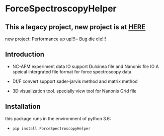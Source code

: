 ForceSpectroscopyHelper
===================================


This a legacy project, new project is at [HERE](https://github.com/DIAOZHUO/SPMUtil)
------
new project: Performance up up!!!~ Bug die die!!!


Introduction
-------

- NC-AFM experiment data IO
support Dulcinea file and Nanonis file IO
A speical intergrated file format for force spectroscopy data.

- Df/F convert
support sader-jarvis method and matrix method

- 3D visualization tool.
specially view tool for Nanonis Grid file

Installation
-------

this package runs in the environment of python 3.6:

* `pip install ForceSpectroscopyHelper`


